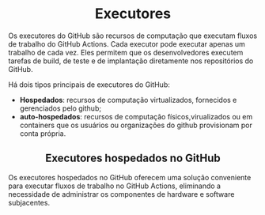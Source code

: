 <h1 align=center>Executores</h1>

Os executores do GitHub são recursos de computação que executam fluxos de trabalho do GitHub Actions. Cada executor pode executar apenas um trabalho de cada vez. Eles permitem que os desenvolvedores executem tarefas de build, de teste e de implantação diretamente nos repositórios do GitHub. 

Há dois tipos principais de executores do GitHub:
* **Hospedados**: recursos de computação virtualizados, fornecidos e gerenciados pelo github;
* **auto-hospedados**: recursos de computação físicos,virualizados ou em containers que os usuários ou organizações do github provisionam por conta própria.

<h2 align=center>Executores hospedados no GitHub</h2>

Os executores hospedados no GitHub oferecem uma solução conveniente para executar fluxos de trabalho no GitHub Actions, eliminando a necessidade de administrar os componentes de hardware e software subjacentes.
